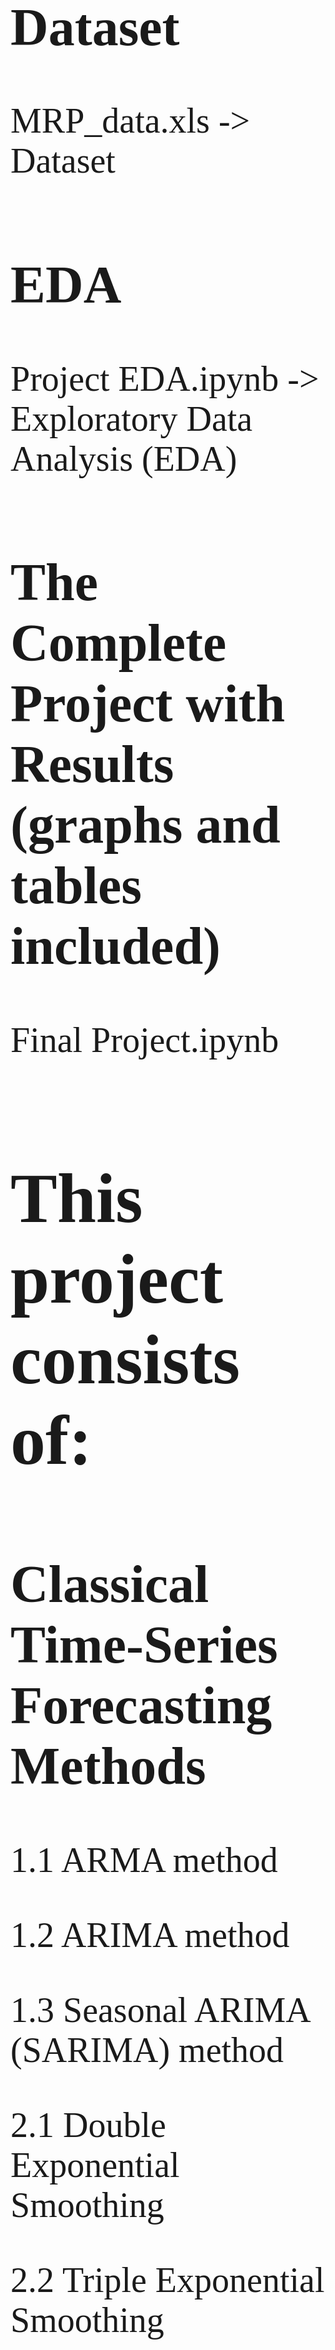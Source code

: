 <span style = "font-family: Calibri; font-size:4em;">

## Dataset
MRP_data.xls -> Dataset
## EDA
Project EDA.ipynb -> Exploratory Data Analysis (EDA)

 ## The Complete Project with Results (graphs and tables included)
 
Final Project.ipynb

# This project consists of:

## Classical Time-Series Forecasting Methods

  1.1 ARMA method
  
  1.2 ARIMA method
  
  1.3 Seasonal ARIMA (SARIMA) method
  

  2.1 Double Exponential Smoothing
  
  2.2 Triple Exponential Smoothing

## Prophet method

  3.1 Prophet method without holidays
  
  3.2 Prophet method with holidays

## Artificial Neural Networks - LSTM Time-Series Forecasting Method

  4.1 Vanilla LSTM
  
  4.2 Stacked LSTM
  
  4.3 Bidirectional LSTM
  
  4.4 LSTM
  
  4.5 CNN
